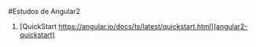 #Estudos de Angular2

1. [QuickStart https://angular.io/docs/ts/latest/quickstart.html](angular2-quickstart)